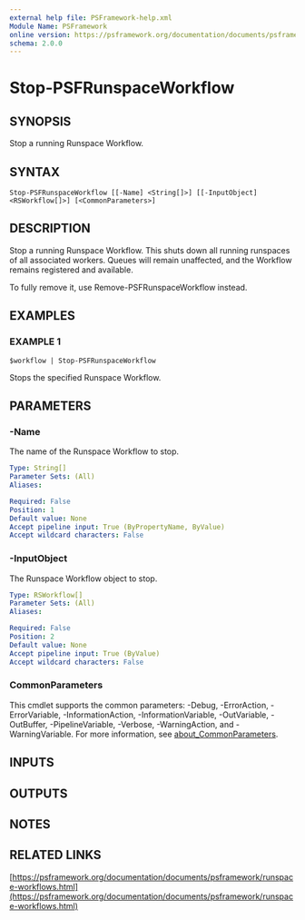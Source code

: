 ```yaml
---
external help file: PSFramework-help.xml
Module Name: PSFramework
online version: https://psframework.org/documentation/documents/psframework/runspace-workflows.html
schema: 2.0.0
---
```


# Stop-PSFRunspaceWorkflow

## SYNOPSIS
Stop a running Runspace Workflow.

## SYNTAX

```
Stop-PSFRunspaceWorkflow [[-Name] <String[]>] [[-InputObject] <RSWorkflow[]>] [<CommonParameters>]
```

## DESCRIPTION
Stop a running Runspace Workflow.
This shuts down all running runspaces of all associated workers.
Queues will remain unaffected, and the Workflow remains registered and available.

To fully remove it, use Remove-PSFRunspaceWorkflow instead.

## EXAMPLES

### EXAMPLE 1
```
$workflow | Stop-PSFRunspaceWorkflow
```

Stops the specified Runspace Workflow.

## PARAMETERS

### -Name
The name of the Runspace Workflow to stop.

```yaml
Type: String[]
Parameter Sets: (All)
Aliases:

Required: False
Position: 1
Default value: None
Accept pipeline input: True (ByPropertyName, ByValue)
Accept wildcard characters: False
```

### -InputObject
The Runspace Workflow object to stop.

```yaml
Type: RSWorkflow[]
Parameter Sets: (All)
Aliases:

Required: False
Position: 2
Default value: None
Accept pipeline input: True (ByValue)
Accept wildcard characters: False
```

### CommonParameters
This cmdlet supports the common parameters: -Debug, -ErrorAction, -ErrorVariable, -InformationAction, -InformationVariable, -OutVariable, -OutBuffer, -PipelineVariable, -Verbose, -WarningAction, and -WarningVariable. For more information, see [about_CommonParameters](http://go.microsoft.com/fwlink/?LinkID=113216).

## INPUTS

## OUTPUTS

## NOTES

## RELATED LINKS

[https://psframework.org/documentation/documents/psframework/runspace-workflows.html](https://psframework.org/documentation/documents/psframework/runspace-workflows.html)

